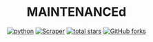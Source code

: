 <div align='center'>
	<h1>MAINTENANCEd</h1>

[![python](https://img.shields.io/badge/python-3.10.6-blue?logo=python&logoColor=yellow)](https://www.python.org/downloads/release/python-3100/)
[![Scraper](https://img.shields.io/badge/page-scrapper-red?logo=strapi&logoColor=blue)](https://example.com)
[![total stars](https://img.shields.io/github/stars/motebaya/nekogitv2.svg?style=social)](https://github.com/motebaya/nekogitv2/stargazers)
[![GitHub forks](https://img.shields.io/github/forks/motebaya/nekogitv2.svg?style=social)](https://github.com/motebaya/nekogitv2/network/members)

</div>

